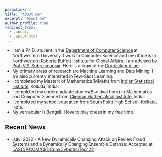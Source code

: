 ```yaml
---
permalink: /
title: "About me"
excerpt: "About me"
author_profile: true
redirect_from: 
  - /about/
  - /about.html
---
```


* I am a Ph.D. student in the [Department of Computer Science](https://www.mccormick.northwestern.edu/computer-science/) at Northwestern University. I work in Computer Science and my office is in Northwestern Roberta Buffett Institute for Global Affairs. I am advised by [Prof. V.S. Subrahmanian](https://vssubrah.github.io/). Here is a copy of my [Curriculum Vitae](https://hellokayas.github.io/files/Resume.pdf).
* My primary areas of research are Machine Learning and Data Mining. I am also currently interested in Few-Shot Learning.
* I completed my Masters of Mathematics(MMath) from [Indian Statistical Institute](https://www.isical.ac.in/content/statistics-mathematics), Kolkata, India.
* I completed my undergraduate studies(Bsc dual hons) in Mathematics and Computer Science from [Chennai Mathematical Institute](https://www.cmi.ac.in/), India.
* I completed my school education from [South Point High School](https://www.southpoint.edu.in/), Kolkata, India.
* My vernacular is Bengali. I love to play chess in my free time.


Recent News
------

* July, 2022 - A New Dynamically Changing Attack on Review Fraud Systems and a Dynamically Changing Ensemble Defense: Accepted at [DASC/PiCOM/CBDCom/CyberSciTech22](http://cyber-science.org/2022/cbdcom/)

